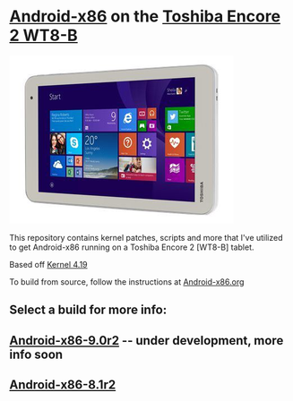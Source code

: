 # [Android-x86](https://www.android-x86.org) on the [Toshiba Encore 2 WT8-B](https://www.toshiba.ca/productdetailpage.aspx?id=2147499291)

![icon](image.jpg)

This repository contains kernel patches, scripts and more that I've utilized to get Android-x86 running on a Toshiba Encore 2 [WT8-B] tablet.

Based off [Kernel 4.19](https://osdn.net/projects/android-x86/scm/git/kernel/tree/kernel-4.19/)


To build from source, follow the instructions at [Android-x86.org](https://www.android-x86.org/source.html)

## Select a build for more info:

## [Android-x86-9.0r2](https://github.com/ouija/android-x86-toshiba_encore2/tree/master/Android-x86-9.0r2) -- under development, more info soon
## [Android-x86-8.1r2](https://github.com/ouija/android-x86-toshiba_encore2/tree/master/Android-x86-8.1r2)
